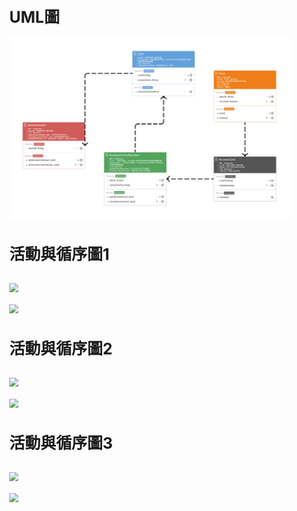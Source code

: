 # UML圖
![](UML.png)
# 活動與循序圖1
![](活1.png)
---
![](循1.png)
# 活動與循序圖2
![](活2.png)
---
![](循2.png)
# 活動與循序圖3
![](活3.png)
---
![](循3.png)
